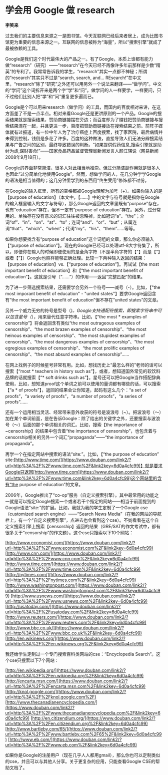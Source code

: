 # 学会用 Google 做 research  

**李笑来**

过去我们的主要信息来源之一是图书馆。今天互联网已经后来者居上，成为比图书馆更为重要的信息来源之一。互联网的信息被称为“海量”，所以“搜索引擎”就成了最被依赖的工具。

Google是我们这个时代最伟大的产品之一。有了Google，本质上谁都有能力做“research”（研究）——“research”在今天已经不再像许多年前那样是少数“精英”的专利了。我常常告诉我的学生，“research”其实一点都不神秘；所谓的“research”其实只不过是“search, search, and... REsearch!”在中文里，“research”除了“研究”之外还可以用另外一个说法来翻译——“做学问”。中文的“学问”这个词拆开来是两个字“学”和“问”。做学问的人一样要学，一样要问，只不过他们比别人把“学”和“问”重复更多遍而已。

Google是个可以用来research（做学问）的工具，而国内的百度相对来讲，在这方面差了不是一点半点。相对来看Google还是更讲原则的一个产品。Google的搜索结果就是搜索结果，赞助商链接摆在旁边；而百度却为了赚钱把赞助商链接与搜索结果混在一起，并且更进一步，百度把赞助商链接放在搜索结果之前。前阵子媒体就有过报道，有一位中年人为了治疗癌症上百度搜索，找了家医院，最后病情并未得到控制，钱倒是多花了许多。百度的这种做法，直接导致人们无法分辨搜索结果与广告之间的区别，最终导致错误的判断。“如果提供假药信息,搜索引擎就是助纣为虐,谋财害命!”——国家食品药品监督管理局新闻发言人颜江瑛说（网易新闻2008年9月18日）。

Google的界面非常简洁，很多人对此相当地推崇。但过分简洁副作用就是很多人也因此“过分简单化地使用Google”。然而，想做学问的人，花几分钟学学Google的语法是相当值得的；这几分钟里学到的东西用“终生受用”修饰都不过份。

在Google的输入框里，所有的空格都被Google理解为加号（+）。如果你输入的是【purpose of education】（本文中，【……】中的文字与符号就是指你在Google的输入框里输入的文字与符号），那么Google返回的文章里既有“purpose”存在，也有“education”存在，但不一定有“purpose of education”存在。另外，过分常用的、单独存在没有意义的词汇往往被忽略掉，比如冠词“a”、“the”；介词“of”、“in”、“on”、“at”、“to”；连词“and”、“or”、“but”；从属连词“that”、“which”、“when”；代词“my”、“his”、“them”……等等。

如果你想要找含有“purpose of education”这个词组的文章，那么你必须输入【“purpose of education”】。现在的Google已经可以处理utf-8大字符集了，所以，即便你在输入的时候即便使用的是全角字符（不是半角字符的【"】而是【“】或者【”】）Google也照样能够正确处理。比较一下两种输入返回的结果：【purpose of education】vs.【“purpose of education”】。再试试【the most important benefit of education】和【“the most important benefit of education”】。这就是引号（“……”）的作用——返回“完整匹配”的结果。

为了进一步筛选搜索结果，还需要学会另外一个符号——减号（-）。比如，【"the most imporant benefit of education" - "united states"】要求Google返回含有“the most important benefit of education”但不存在“united states”的文章。

另外一个威力无穷的符号是型号（*)。Google支持通配符搜索，即搜索字符串中可以包含星号（*），用来替代任意字符串。比如，【“the most * examples of censorship”】将会返回含有类似“the most outrageous examples of censorship”、“the most brazen examples of censorship”、“the most heinous examples of censorship”、“the most stupidest examples of censorship”、“the most dangerous examples of censorship”、“the most egregious examples of censorship”、“the most prolific examples of censorship”、“the most absurd examples of censorship”……

在网上找例子的时候星号非常有用。比如，想找历史上“最怎么样的”老师的话可以搜索【“most * teachers in history such as”】，或者，想知道国外常见的软饮料品牌的话就搜索【“* soft drinks such as”】。星号还可以把Google当作搭配辞典使用，比如，想知道proof这个单词之前可以使用的量词都有哪些的话，可以搜索【“a * of proofs”】，返回的结果会让你知道，起码有这么几个：“a set of proofs”，“a variety of proofs”，“a number of proofs”，“a series of proofs”……

还有一个运用相当灵活、经常带来意外收获的符号是波浪号（~）。把波浪号（～）加在某个单词前面，是在告诉Google：除了给出的关键字之外，还要搜索与波浪号（～）后面的那个单词相关的词汇。比如，搜索【the importance of ~censorship】的结果中包含着“the importance of censorship”，也包含着与censorship相关的另外一个词汇“propaganda”——“the importance of propaganda”。

再学一个在指定网站中搜索的语法“site:”。比如，【“the purpose of education” site:[http://www.time.com/](https://www.douban.com/link2/?url=http%3A%2F%2Fwww.time.com%2F&link2key=6d0a4cfc99)】就是要求Google只返回[http://www.time.com](https://www.douban.com/link2/?url=http%3A%2F%2Fwww.time.com&link2key=6d0a4cfc99)这个网站里的含有“the purpose of education”的文章。

2006年，Google推出了“co-op”服务（自定义搜索引擎）。其中最常用的功能之一就是可以指定Google搜索一个或者若干个指定的网站——相当于前面提到的Google语法“site:”的扩展。比如，我就为我的学生定制了一个Google cse（customized search engine）——“Search News Media”（在我的网站的导航栏上，有一个“自定义搜索引擎”，点进去也会看到这个cse）。不妨看看在这个自定义搜索引擎上搜索【censorship】返回的结果（GRE/SAT的作文考试中，都有很多关于“censorship”的作文题）。这个cse只搜索以下10个网站：

[http://www.economist.com/](https://www.douban.com/link2/?url=http%3A%2F%2Fwww.economist.com%2F&link2key=6d0a4cfc99)
[http://www.cnn.com/](https://www.douban.com/link2/?url=http%3A%2F%2Fwww.cnn.com%2F&link2key=6d0a4cfc99)
[http://www.time.com/](https://www.douban.com/link2/?url=http%3A%2F%2Fwww.time.com%2F&link2key=6d0a4cfc99)
[http://nytimes.com/](https://www.douban.com/link2/?url=http%3A%2F%2Fnytimes.com%2F&link2key=6d0a4cfc99)
[http://www.washingtonpost.com/](https://www.douban.com/link2/?url=http%3A%2F%2Fwww.washingtonpost.com%2F&link2key=6d0a4cfc99)
[http://www.usnews.com/](https://www.douban.com/link2/?url=http%3A%2F%2Fwww.usnews.com%2F&link2key=6d0a4cfc99)
[http://usatoday.com/](https://www.douban.com/link2/?url=http%3A%2F%2Fusatoday.com%2F&link2key=6d0a4cfc99)
[http://www.reuters.com/](https://www.douban.com/link2/?url=http%3A%2F%2Fwww.reuters.com%2F&link2key=6d0a4cfc99)
[http://www.bbc.co.uk/](https://www.douban.com/link2/?url=http%3A%2F%2Fwww.bbc.co.uk%2F&link2key=6d0a4cfc99)
[http://en.wikinews.org/](https://www.douban.com/link2/?url=http%3A%2F%2Fen.wikinews.org%2F&link2key=6d0a4cfc99)

我还给学生定制过一个专门搜索百科类网站的cse：“Encyclopedia Search”。这个cse只搜索以下7个网站：

[http://en.wikipedia.org/](https://www.douban.com/link2/?url=http%3A%2F%2Fen.wikipedia.org%2F&link2key=6d0a4cfc99)
[http://encarta.msn.com/](https://www.douban.com/link2/?url=http%3A%2F%2Fencarta.msn.com%2F&link2key=6d0a4cfc99)
[http://knol.google.com/](https://www.douban.com/link2/?url=http%3A%2F%2Fknol.google.com%2F)
[http://www.thecanadianencyclopedia.com/](https://www.douban.com/link2/?url=http%3A%2F%2Fwww.thecanadianencyclopedia.com%2F&link2key=6d0a4cfc99)
[http://en.citizendium.org/](https://www.douban.com/link2/?url=http%3A%2F%2Fen.citizendium.org%2F&link2key=6d0a4cfc99)
[http://www.bartleby.com/65/](https://www.douban.com/link2/?url=http%3A%2F%2Fwww.bartleby.com%2F65%2F&link2key=6d0a4cfc99)
[http://www.eb.com/](https://www.douban.com/link2/?url=http%3A%2F%2Fwww.eb.com%2F&link2key=6d0a4cfc99)

如果你是Google的注册用户（现在几乎人人都用gmail），那么你也可以定制类似的cse，并且可以与其他人分享。关于更复杂的应用，只能查看Google CSE的帮助文档了。